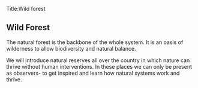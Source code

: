 Title:Wild forest 

## Wild Forest

The natural forest is the backbone of the whole system. It is an oasis of
wilderness to allow biodiversity and natural balance.

We will introduce natural reserves all over the country in which nature can
thrive without human interventions. In these places we can only be present as
observers- to get inspired and learn how natural systems work and thrive.
